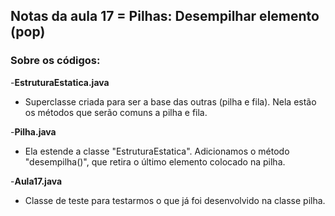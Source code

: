 ## Notas da aula 17 = Pilhas: Desempilhar elemento (pop)

### Sobre os códigos:

-**EstruturaEstatica.java**

- Superclasse criada para ser a base das outras (pilha e fila). Nela estão os métodos que serão comuns a pilha e fila.

-**Pilha.java**

- Ela estende a classe "EstruturaEstatica". Adicionamos o método "desempilha()", que retira o último elemento colocado na pilha.

-**Aula17.java**

- Classe de teste para testarmos o que já foi desenvolvido na classe pilha.